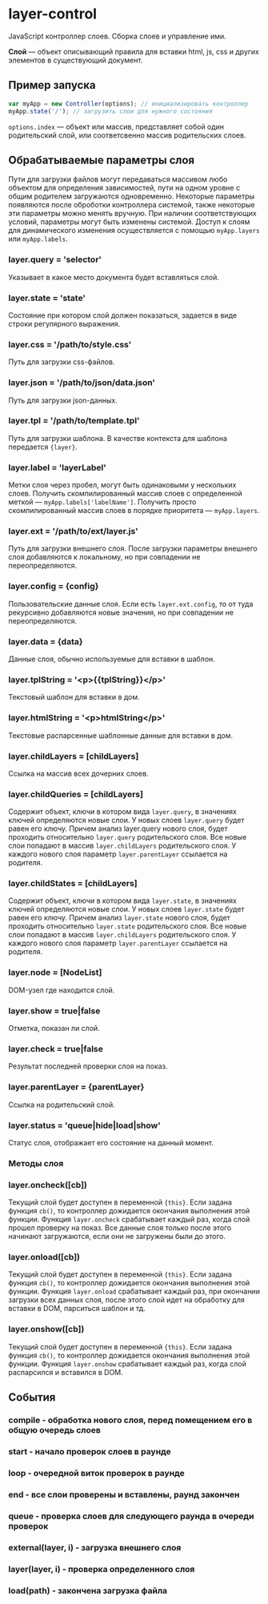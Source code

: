 layer-control
==========
JavaScript контроллер слоев. Сборка слоев и управление ими.

**Слой** — объект описывающий правила для вставки html, js, css и других элементов в существующий документ.


## Пример запуска
```javascript
var myApp = new Controller(options); // инициализировать контроллер
myApp.state('/'); // загрузить слои для нужного состояния
```

`options.index` — объект или массив, представляет собой один родительский слой, или соответсвенно массив родительских слоев.


## Обрабатываемые параметры слоя

Пути для загрузки файлов могут передаваться массивом любо объектом для определения зависимостей, пути на одном уровне с общим родителем загружаются одновременно.
Некоторые параметры появляются после оброботки контроллера системой, также некоторые эти параметры можно менять вручную.
При наличии соответствующих условий, параметры могут быть изменены системой.
Доступ к слоям для динамического изменения осуществляется с помощью `myApp.layers` или `myApp.labels`.

### layer.query = 'selector'
Указывает в какое место документа будет вставляться слой.

### layer.state = 'state'
Состояние при котором слой должен показаться, задается в виде строки регулярного выражения.

### layer.css = '/path/to/style.css'
Путь для загрузки css-файлов.

### layer.json = '/path/to/json/data.json'
Путь для загрузки json-данных.

### layer.tpl = '/path/to/template.tpl'
Путь для загрузки шаблона. В качестве контекста для шаблона передается `{layer}`.

### layer.label = 'layerLabel'
Метки слоя через пробел, могут быть одинаковыми у нескольких слоев.
Получить скомпилированный массив слоев с определенной меткой — `myApp.labels['labelName']`.
Получить просто скомпилированный массив слоев в порядке приоритета — `myApp.layers`.

### layer.ext = '/path/to/ext/layer.js'
Путь для загрузки внешнего слоя. После загрузки параметры внешнего слоя добавляются к локальному, но при совпадении не переопределяются.

### layer.config = {config}
Пользовательские данные слоя. Если есть `layer.ext.config`, то от туда рекурсивно добавляются новые значения, но при совпадении не переопределяются.

### layer.data = {data}
Данные слоя, обычно используемые для вставки в шаблон.

### layer.tplString = '&lt;p&gt;{{tplString}}&lt;/p&gt;'
Текстовый шаблон для вставки в дом.

### layer.htmlString = '&lt;p&gt;htmlString&lt;/p&gt;'
Текстовые распарсенные шаблонные данные для вставки в дом.

### layer.childLayers = [childLayers]
Ссылка на массив всех дочерних слоев.

### layer.childQueries = [childLayers]
Содержит объект, ключи в котором вида `layer.query`, в значениях ключей определяются новые слои. У новых слоев `layer.query` будет равен его ключу.
Причем анализ layer.query нового слоя, будет проходить относительно `layer.query` родительского слоя.
Все новые слои попадают в массив `layer.childLayers` родительского слоя. У каждого нового слоя параметр `layer.parentLayer` ссылается на родителя.

### layer.childStates = [childLayers]
Содержит объект, ключи в котором вида `layer.state`, в значениях ключей определяются новые слои. У новых слоев `layer.state` будет равен его ключу.
Причем анализ `layer.state` нового слоя, будет проходить относительно `layer.state` родительского слоя.
Все новые слои попадают в массив `layer.childLayers` родительского слоя. У каждого нового слоя параметр `layer.parentLayer` ссылается на родителя.

### layer.node = [NodeList]
DOM-узел где находится слой.

### layer.show = true|false
Отметка, показан ли слой.

### layer.check = true|false
Результат последней проверки слоя на показ.

### layer.parentLayer = {parentLayer}
Ссылка на родительский слой.

### layer.status = 'queue|hide|load|show'
Статус слоя, отображает его состояние на данный момент.

### Методы слоя

### layer.oncheck([cb])
Текущий слой будет доступен в переменной `{this}`.
Если задана функция `cb()`, то контроллер дожидается окончания выполнения этой функции.
Функция `layer.oncheck` срабатывает каждый раз, когда слой прошел проверку на показ.
Все данные слоя только после этого начинают загружаются, если они не загружены были до этого.

### layer.onload([cb])
Текущий слой будет доступен в переменной `{this}`.
Если задана функция `cb()`, то контроллер дожидается окончания выполнения этой функции.
Функция `layer.onload` срабатывает каждый раз, при окончании загрузки всех данных слоя,
после этого слой идет на обработку для вставки в DOM, парситься шаблон и тд.

### layer.onshow([cb])
Текущий слой будет доступен в переменной `{this}`.
Если задана функция `cb()`, то контроллер дожидается окончания выполнения этой функции.
Функция `layer.onshow` срабатывает каждый раз, когда слой распарсился и вставился в DOM.


## События

### compile - обработка нового слоя, перед помещением его в общую очередь слоев

### start - начало проверок слоев в раунде

### loop - очередной виток проверок в раунде

### end - все слои проверены и вставлены, раунд закончен

### queue - проверка слоев для следующего раунда в очереди проверок

### external(layer, i) - загрузка внешнего слоя

### layer(layer, i) - проверка определенного слоя

### load(path) - закончена загрузка файла
